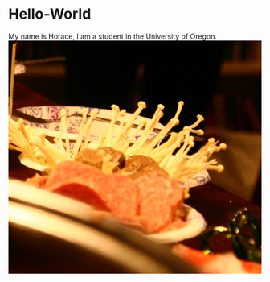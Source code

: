 # Hello-World
My name is Horace, I am a student in the University of Oregon.
![My Icon](/images/123.JPG)
